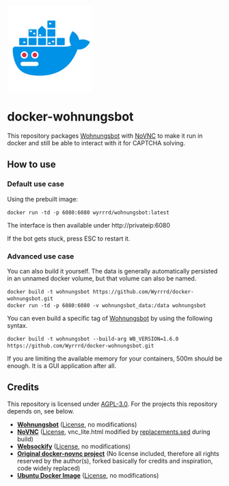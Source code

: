 <img width="200" alt="docker-wohnungsbot logo" src="https://github.com/Wyrrrd/docker-wohnungsbot/raw/main/icon.png">

docker-wohnungsbot
============

This repository packages [Wohnungsbot](https://github.com/neopostmodern/wohnungsbot) with [NoVNC](https://github.com/novnc/NoVNC) to make it run in docker and still be able to interact with it for CAPTCHA solving.

## How to use

### Default use case

Using the prebuilt image:

```
docker run -td -p 6080:6080 wyrrrd/wohnungsbot:latest
```

The interface is then available under http://privateip:6080

If the bot gets stuck, press ESC to restart it.

### Advanced use case

You can also build it yourself. The data is generally automatically persisted in an unnamed docker volume, but that volume can also be named.

```
docker build -t wohnungsbot https://github.com/Wyrrrd/docker-wohnungsbot.git
docker run -td -p 6080:6080 -v wohnungsbot_data:/data wohnungsbot
```

You can even build a specific tag of [Wohnungsbot](https://github.com/neopostmodern/wohnungsbot) by using the following syntax. 

```
docker build -t wohnungsbot --build-arg WB_VERSION=1.6.0 https://github.com/Wyrrrd/docker-wohnungsbot.git
```

If you are limiting the available memory for your containers, 500m should be enough. It is a GUI application after all.

## Credits

This repository is licensed under [AGPL-3.0](https://github.com/Wyrrrd/docker-wohnungsbot/blob/main/LICENSE). For the projects this repository depends on, see below. 

* [**Wohnungsbot**](https://github.com/neopostmodern/wohnungsbot) ([License](https://github.com/neopostmodern/wohnungsbot/blob/master/LICENSE), no modifications)
* [**NoVNC**](https://github.com/novnc/noVNC) ([License](https://github.com/novnc/noVNC/blob/master/LICENSE.txt), vnc_lite.html modified by [replacements.sed](https://github.com/Wyrrrd/docker-wohnungsbot/blob/main/replacements.sed) during build)
* [**Websockify**](https://github.com/novnc/websockify) ([License](https://github.com/novnc/websockify/blob/master/COPYING), no modifications)
* [**Original docker-novnc project**](https://github.com/paimpozhil/docker-novnc) (No license included, therefore all rights reserved by the author(s), forked basically for credits and inspiration, code widely replaced)
* [**Ubuntu Docker Image**](https://hub.docker.com/_/ubuntu/) ([License](https://ubuntu.com/legal/intellectual-property-policy), no modifications)